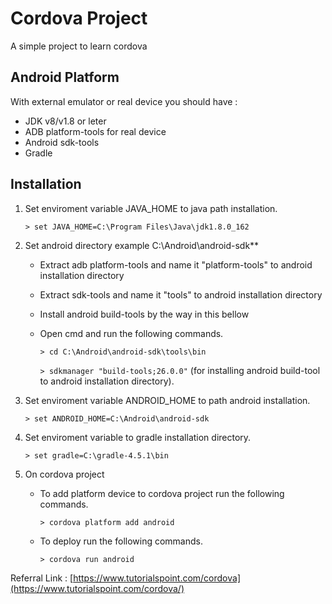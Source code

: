 # Cordova Project
A simple project to learn cordova

## Android Platform
With external emulator or real device you should have :
* JDK v8/v1.8 or leter
* ADB platform-tools for real device
* Android sdk-tools
* Gradle

## Installation
1. Set enviroment variable JAVA_HOME to java path installation.

    `> set JAVA_HOME=C:\Program Files\Java\jdk1.8.0_162`

2. Set android directory example C:\Android\android-sdk**
    * Extract adb platform-tools and name it "platform-tools" to android installation directory
    * Extract sdk-tools and name it "tools" to android installation directory
    * Install android build-tools by the way in this bellow
    * Open cmd and run the following commands.
    
        `> cd C:\Android\android-sdk\tools\bin`
            
        `> sdkmanager "build-tools;26.0.0"` (for installing android build-tool to android installation directory).

3. Set enviroment variable ANDROID_HOME to path android installation.
    
    `> set ANDROID_HOME=C:\Android\android-sdk`

4. Set enviroment variable to gradle installation directory.

    `> set gradle=C:\gradle-4.5.1\bin`

5. On cordova project
    * To add platform device to cordova project run the following commands.
    
        `> cordova platform add android`
    * To deploy run the following commands.
    
        `> cordova run android `

Referral Link : [https://www.tutorialspoint.com/cordova](https://www.tutorialspoint.com/cordova/)
